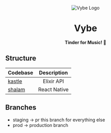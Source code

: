 <p align="center">
	  <img src="https://cdn.discordapp.com/attachments/670502278217859123/821088026963869726/bruh4.png" alt="Vybe Logo" />
</p>
<h1 align="center">
  Vybe
</h1>
<p align="center">
  <strong>Tinder for Music! 🎵</strong>
</p>

## Structure

| Codebase             |      Description      |
| :------------------- | :-------------------: |
| [kastle](kastle)     |      Elixir API       |
| [shalam](shalam)     |     React Native      |

## Branches

- staging -> pr this branch for everything else
- prod -> production branch
